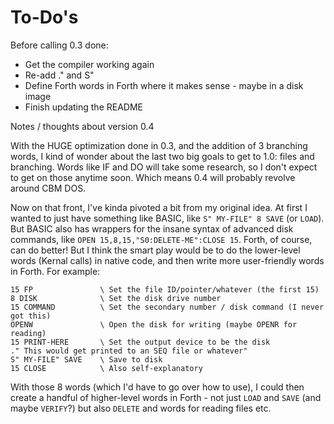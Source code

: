 # To-Do's

Before calling 0.3 done:

* Get the compiler working again
* Re-add ." and S"
* Define Forth words in Forth where it makes sense - maybe in a disk image
* Finish updating the README



Notes / thoughts about version 0.4

With the HUGE optimization done in 0.3, and the addition of 3 branching words, I
kind of wonder about the last two big goals to get to 1.0: files and branching.
Words like IF and DO will take some research, so I don't expect to get on those
anytime soon.  Which means 0.4 will probably revolve around CBM DOS.

Now on that front, I've kinda pivoted a bit from my original idea.  At first I
wanted to just have something like BASIC, like `S" MY-FILE" 8 SAVE` (or `LOAD`).
But BASIC also has wrappers for the insane syntax of advanced disk commands,
like `OPEN 15,8,15,"S0:DELETE-ME":CLOSE 15`.  Forth, of course, can do better!
But I think the smart play would be to do the lower-level words (Kernal calls)
in native code, and then write more user-friendly words in Forth.  For example:

```
15 FP				\ Set the file ID/pointer/whatever (the first 15)
8 DISK				\ Set the disk drive number
15 COMMAND			\ Set the secondary number / disk command (I never got this)
OPENW				\ Open the disk for writing (maybe OPENR for reading)
15 PRINT-HERE		\ Set the output device to be the disk
." This would get printed to an SEQ file or whatever"
S" MY-FILE" SAVE	\ Save to disk
15 CLOSE			\ Also self-explanatory
```
With those 8 words (which I'd have to go over how to use), I could then create a
handful of higher-level words in Forth - not just `LOAD` and `SAVE` (and maybe
`VERIFY`?) but also `DELETE` and words for reading files etc.
